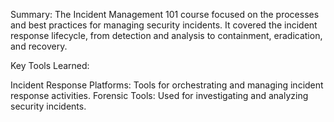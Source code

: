 Summary:
The Incident Management 101 course focused on the processes and best practices for managing security incidents. It covered the incident response lifecycle, from detection and analysis to containment, eradication, and recovery.

Key Tools Learned:

Incident Response Platforms: Tools for orchestrating and managing incident response activities.
Forensic Tools: Used for investigating and analyzing security incidents.
